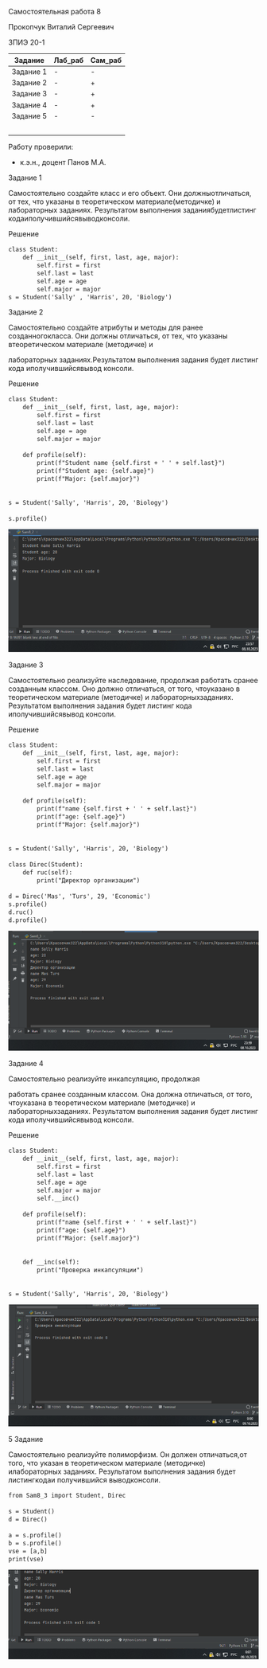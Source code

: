 Самостоятельная работа 8


Прокопчук Виталий Сергеевич

ЗПИЭ 20-1


| Задание   | Лаб_раб | Сам_раб |
| ------------------ | --------------- | --------------- |
| Задание 1 | -             | -             |
| Задание 2 | -             | +             |
| Задание 3 | -             | +             |
| Задание 4 | -             | +             |
| Задание 5 | -             | -             |
|                  |               |               |
|                  |               |               |
|                  |               |               |
|                  |               |               |
|                  |               |               |

Работу проверили:

* к.э.н., доцент Панов М.А.

Задание 1

Самостоятельно создайте класс и его объект. Они должныотличаться, от тех, что указаны в
теоретическом материале(методичке) и
лабораторных заданиях. Результатом выполнения
заданиябудетлистинг
кодаиполучившийсявыводконсоли.

Решение

```
class Student:
    def __init__(self, first, last, age, major):
        self.first = first
        self.last = last
        self.age = age
        self.major = major
s = Student('Sally' , 'Harris', 20, 'Biology')
```

Задание 2

Самостоятельно создайте атрибуты и методы для ранее созданногокласса. Они должны отличаться, от тех, что указаны втеоретическом материале (методичке) и

лабораторных заданиях.Результатом
выполнения задания будет листинг кода иполучившийсявывод консоли.

Решение

```
class Student:
    def __init__(self, first, last, age, major):
        self.first = first
        self.last = last
        self.age = age
        self.major = major

    def profile(self):
        print(f"Student name {self.first + ' ' + self.last}")
        print(f"Student age: {self.age}")
        print(f"Major: {self.major}")


s = Student('Sally', 'Harris', 20, 'Biology')

s.profile()

```

![2.png](./assets/2.png)

Задание 3

Самостоятельно реализуйте наследование, продолжая
работать сранее созданным классом.
Оно должно отличаться, от того, чтоуказано
в теоретическом материале (методичке) и лабораторныхзаданиях. Результатом выполнения задания будет листинг кода иполучившийсявывод консоли.

Решение

```
class Student:
    def __init__(self, first, last, age, major):
        self.first = first
        self.last = last
        self.age = age
        self.major = major

    def profile(self):
        print(f"name {self.first + ' ' + self.last}")
        print(f"age: {self.age}")
        print(f"Major: {self.major}")


s = Student('Sally', 'Harris', 20, 'Biology')

class Direc(Student):
    def ruc(self):
        print("Директор организации")

d = Direc('Mas', 'Turs', 29, 'Economic')
s.profile()
d.ruc()
d.profile()
```

![3.png](./assets/3.png)

Задание 4

Самостоятельно реализуйте инкапсуляцию, продолжая

работать сранее созданным классом.
Она должна отличаться, от того, чтоуказана
в теоретическом материале (методичке) и лабораторныхзаданиях. Результатом выполнения задания будет листинг кода иполучившийсявывод консоли.

Решение

```
class Student:
    def __init__(self, first, last, age, major):
        self.first = first
        self.last = last
        self.age = age
        self.major = major
        self.__inc()

    def profile(self):
        print(f"name {self.first + ' ' + self.last}")
        print(f"age: {self.age}")
        print(f"Major: {self.major}")


    def __inc(self):
        print("Проверка инкапсуляции")


s = Student('Sally', 'Harris', 20, 'Biology')

```

![4.png](./assets/4.png)

5 Задание

Самостоятельно реализуйте полиморфизм. Он должен
отличаться,от того, что указан в
теоретическом материале (методичке) илабораторных
заданиях. Результатом выполнения задания будет
листингкодаи получившийся выводконсоли.

```
from Sam8_3 import Student, Direc

s = Student()
d = Direc()

a = s.profile()
b = s.profile()
vse = [a,b]
print(vse)

```

![5.png](./assets/5.png)
